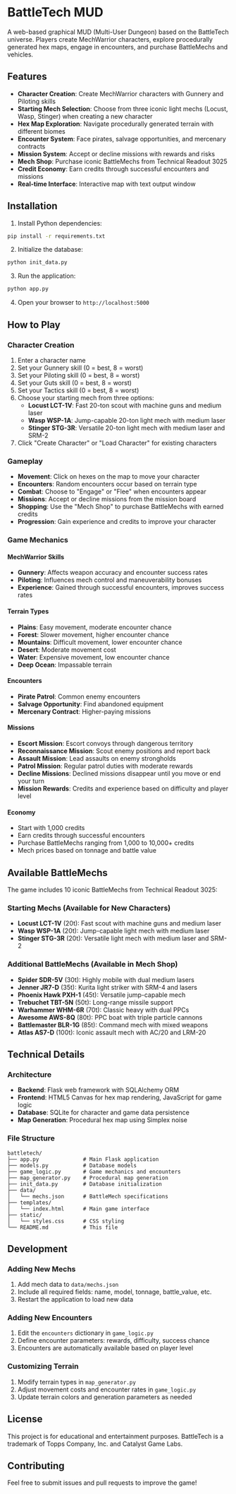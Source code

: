 # BattleTech MUD

A web-based graphical MUD (Multi-User Dungeon) based on the BattleTech universe. Players create MechWarrior characters, explore procedurally generated hex maps, engage in encounters, and purchase BattleMechs and vehicles.

## Features

- **Character Creation**: Create MechWarrior characters with Gunnery and Piloting skills
- **Starting Mech Selection**: Choose from three iconic light mechs (Locust, Wasp, Stinger) when creating a new character
- **Hex Map Exploration**: Navigate procedurally generated terrain with different biomes
- **Encounter System**: Face pirates, salvage opportunities, and mercenary contracts
- **Mission System**: Accept or decline missions with rewards and risks
- **Mech Shop**: Purchase iconic BattleMechs from Technical Readout 3025
- **Credit Economy**: Earn credits through successful encounters and missions
- **Real-time Interface**: Interactive map with text output window

## Installation

1. Install Python dependencies:
```bash
pip install -r requirements.txt
```

2. Initialize the database:
```bash
python init_data.py
```

3. Run the application:
```bash
python app.py
```

4. Open your browser to `http://localhost:5000`

## How to Play

### Character Creation
1. Enter a character name
2. Set your Gunnery skill (0 = best, 8 = worst)
3. Set your Piloting skill (0 = best, 8 = worst)
4. Set your Guts skill (0 = best, 8 = worst)
5. Set your Tactics skill (0 = best, 8 = worst)
6. Choose your starting mech from three options:
   - **Locust LCT-1V**: Fast 20-ton scout with machine guns and medium laser
   - **Wasp WSP-1A**: Jump-capable 20-ton light mech with medium laser
   - **Stinger STG-3R**: Versatile 20-ton light mech with medium laser and SRM-2
7. Click "Create Character" or "Load Character" for existing characters

### Gameplay
- **Movement**: Click on hexes on the map to move your character
- **Encounters**: Random encounters occur based on terrain type
- **Combat**: Choose to "Engage" or "Flee" when encounters appear
- **Missions**: Accept or decline missions from the mission board
- **Shopping**: Use the "Mech Shop" to purchase BattleMechs with earned credits
- **Progression**: Gain experience and credits to improve your character

### Game Mechanics

#### MechWarrior Skills
- **Gunnery**: Affects weapon accuracy and encounter success rates
- **Piloting**: Influences mech control and maneuverability bonuses
- **Experience**: Gained through successful encounters, improves success rates

#### Terrain Types
- **Plains**: Easy movement, moderate encounter chance
- **Forest**: Slower movement, higher encounter chance
- **Mountains**: Difficult movement, lower encounter chance
- **Desert**: Moderate movement cost
- **Water**: Expensive movement, low encounter chance
- **Deep Ocean**: Impassable terrain

#### Encounters
- **Pirate Patrol**: Common enemy encounters
- **Salvage Opportunity**: Find abandoned equipment
- **Mercenary Contract**: Higher-paying missions

#### Missions
- **Escort Mission**: Escort convoys through dangerous territory
- **Reconnaissance Mission**: Scout enemy positions and report back
- **Assault Mission**: Lead assaults on enemy strongholds
- **Patrol Mission**: Regular patrol duties with moderate rewards
- **Decline Missions**: Declined missions disappear until you move or end your turn
- **Mission Rewards**: Credits and experience based on difficulty and player level

#### Economy
- Start with 1,000 credits
- Earn credits through successful encounters
- Purchase BattleMechs ranging from 1,000 to 10,000+ credits
- Mech prices based on tonnage and battle value

## Available BattleMechs

The game includes 10 iconic BattleMechs from Technical Readout 3025:

### Starting Mechs (Available for New Characters)
- **Locust LCT-1V** (20t): Fast scout with machine guns and medium laser
- **Wasp WSP-1A** (20t): Jump-capable light mech with medium laser
- **Stinger STG-3R** (20t): Versatile light mech with medium laser and SRM-2

### Additional BattleMechs (Available in Mech Shop)
- **Spider SDR-5V** (30t): Highly mobile with dual medium lasers
- **Jenner JR7-D** (35t): Kurita light striker with SRM-4 and lasers
- **Phoenix Hawk PXH-1** (45t): Versatile jump-capable mech
- **Trebuchet TBT-5N** (50t): Long-range missile support
- **Warhammer WHM-6R** (70t): Classic heavy with dual PPCs
- **Awesome AWS-8Q** (80t): PPC boat with triple particle cannons
- **Battlemaster BLR-1G** (85t): Command mech with mixed weapons
- **Atlas AS7-D** (100t): Iconic assault mech with AC/20 and LRM-20

## Technical Details

### Architecture
- **Backend**: Flask web framework with SQLAlchemy ORM
- **Frontend**: HTML5 Canvas for hex map rendering, JavaScript for game logic
- **Database**: SQLite for character and game data persistence
- **Map Generation**: Procedural hex map using Simplex noise

### File Structure
```
battletech/
├── app.py              # Main Flask application
├── models.py           # Database models
├── game_logic.py       # Game mechanics and encounters
├── map_generator.py    # Procedural map generation
├── init_data.py        # Database initialization
├── data/
│   └── mechs.json      # BattleMech specifications
├── templates/
│   └── index.html      # Main game interface
├── static/
│   └── styles.css      # CSS styling
└── README.md           # This file
```

## Development

### Adding New Mechs
1. Add mech data to `data/mechs.json`
2. Include all required fields: name, model, tonnage, battle_value, etc.
3. Restart the application to load new data

### Adding New Encounters
1. Edit the `encounters` dictionary in `game_logic.py`
2. Define encounter parameters: rewards, difficulty, success chance
3. Encounters are automatically available based on player level

### Customizing Terrain
1. Modify terrain types in `map_generator.py`
2. Adjust movement costs and encounter rates in `game_logic.py`
3. Update terrain colors and generation parameters as needed

## License

This project is for educational and entertainment purposes. BattleTech is a trademark of Topps Company, Inc. and Catalyst Game Labs.

## Contributing

Feel free to submit issues and pull requests to improve the game! 
